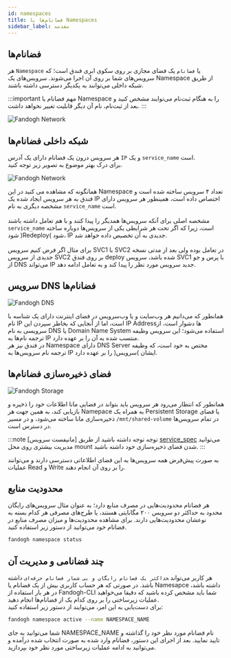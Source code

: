 ```yaml
---
id: namespaces
title: فضانام‌ها یا Namespaces
sidebar_label: مقدمه
---
```


## فضانام‌ها

هر `Namespace` یا `فضانام` یک فضای مجازی بر روی سکوی ابری فندق است؛ که سرویس‌های شما بر روی آن اجرا می‌شوند. سرویس‌های یک Namespace از طریق شبکه داخلی می‌توانند به یکدیگر دسترسی داشته باشند.

:::important مهم
فضانام یا Namespace را به هنگام ثبت‌نام می‌توایند مشخص کنید و بعد از ثبت‌نام، نام آن دیگر قابلیت تغییر نخواهد داشت.
:::

![Fandogh Network](/img/docs/fandogh-namespaces.png "Fandogh Namespaces")

## شبکه داخلی فضانام‌ها
 هر سرویس درون یک فضانام دارای یک آدرس `IP` و یک `service_name` است.<br/>
برای درک بهتر موضوع به تصویر زیر توجه کنید.

![Fandogh Network](/img/docs/service_relation.svg "Fandogh Network")

همانگونه که مشاهده می کنید در این Namespace تعداد ۴ سرویس ساخته شده است و فندق به هر سرویس ایجاد شده یک IP اختصاص داده است، همینطور هر سرویس دارای مشخصه دیگری به نام `service_name` است.<br/><br/>
مشخصه اصلی برای آنکه سرویس‌ها همدیگر را پیدا کنند و با هم تعامل داشته باشند `service_name` است، زیرا که اگر تحت هر شرایطی یکی از سرویس‌ها دوباره ساخته شود )Redeploy( شود، IP جدیدی به آن تخصیص داده خواهد شد.<br/><br/>
برای مثال اگر فرض کنیم سرویس SVC1 با SVC2 در تعامل بوده ولی بعد از مدتی نسخه جدیدی از سرویس SVC2 بر روی فندق deploy شده باشد، سرویس SVC1 با پرس و جو از DNS می‌تواند IP جدید سرویس مورد نظر را پیدا کند و به تعامل ادامه دهد.
## سرویس DNS فضانام‌ها

![Fandogh DNS](/img/docs/dns_namespace.svg "Fandogh DNS")

همانطور که می‌دانیم هر وب‌سایت و یا وب‌‌سرویس در فضای اینترنت دارای یک شناسه با نام IP است، اما از آنجایی که بخاطر سپردن این IP Addressها دشوار است، از سرویسی به نام DNS یا Domain Name System استفاده می‌شود؛ این سرویس وظیفه ترجمه نام‌ها به IP منتسب شده به آن را بر عهده دارد.<br/>
در فندق نیز هر Namespace دارای DNS Server مختص به خود است، که وظیفه ترجمه نام سرویس‌ها به IP ایشان )سرویس( را بر عهده دارد.

## فضای ذخیره‌سازی فضانام‌ها

![Fandogh Storage](/img/docs/shared_storage.svg "Fandogh Storage")

همانطور که انتظار می‌رود هر سرویس باید بتواند در فضایی مانا اطلاعات خود را ذخیره و بازیابی کند، به همین جهت هر Namepace به همراه یک Persistent Storage یا فضای ذخیره‌سازی مانا  ساخته می‌شود، و  در مسیر `/mnt/shared-volume` در تمام سرویس‌ها در دسترس است.

:::note توجه
توجه داشته باشید از طریق [مانیفست سرویس] [service_spec] می‌توانید مدیریت بیشتری روی محل
mount شدن فضای ذخیره‌سازی خود داشته باشید.
:::

به صورت پیش‌فرض همه سرویس‌ها به این فضای اطلاعاتی دسترسی دارند و می‌توانند عملیات Read و Write را بر روی آن انجام دهند.

## محدودیت منابع
هر فضانام محدودیت‌هایی در مصرف منابع دارد؛ به عنوان مثال سرویس‌های رایگان محدود به حداکثر دو سرویس ۲۰۰ مگابایتی هستند، یا طرح‌های مصرفی هر کدام بسته به نوعشان محدودیت‌هایی دارند.
برای مشاهده محدودیت‌ها و میزان مصرف منابع در فضانام خود می‌توانید از دستور زیر استفاده کنید.
```bash
fandogh namespace status
```

## چند فضانامی و مدیریت آن
هر کاربر می‌تواند ‍`حداکثر یک فضانام رایگان و بی شمار فضانام حرفه‌ای` داشته باشد. در صورتی که هر حساب کاربری بیش از یک فضانام یا Namesapce داشته باشد، در هر بار استفاده از Fandogh-CLI شما باید مشخص کرده باشید که دقیقا می‌خواهید عملیات زیرساختی را بر روی کدام یک از فضانام‌ها انجام دهید.<br/>
برای دست‌یابی به این امر، می‌توایند از دستور زیر استفاده کنید:

```bash
fandogh namespace active --name NAMESPACE_NAME
```

شما می‌توانید به جای NAMESPACE_NAME نام فضانام مورد نظر خود را گذاشته و تایید نمایید. بعد از اجرای این دستور، فضانام وارد شده به صورت انتخاب شده درآمده و می‌توانید به ادامه عملیات زیرساختی مورد نظر خود بپردازید.

[service_spec]: /docs/services/service-manifest#%D9%81%DB%8C%D9%84%D8%AF-spec-%D8%AF%D8%B1-externalservice-%D9%87%D8%A7

